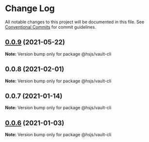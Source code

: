 # Change Log

All notable changes to this project will be documented in this file.
See [Conventional Commits](https://conventionalcommits.org) for commit guidelines.

## [0.0.9](https://github.com/haishanh/vault/compare/@hsjs/vault-cli@0.0.8...@hsjs/vault-cli@0.0.9) (2021-05-22)

**Note:** Version bump only for package @hsjs/vault-cli





## 0.0.8 (2021-02-01)

**Note:** Version bump only for package @hsjs/vault-cli





## 0.0.7 (2021-01-14)

**Note:** Version bump only for package @hsjs/vault-cli





## [0.0.6](https://github.com/haishanh/lerna-foo-priv/compare/@hsjs/vault-cli@0.0.5...@hsjs/vault-cli@0.0.6) (2021-01-03)

**Note:** Version bump only for package @hsjs/vault-cli
